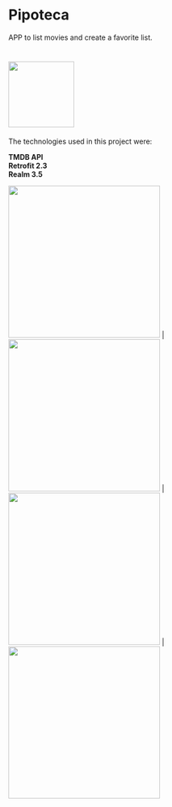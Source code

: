 # Pipoteca 

APP to list movies and create a favorite list.

# <img src="https://user-images.githubusercontent.com/7769947/28283497-42290726-6b04-11e7-8d68-18bc18318130.png" width="130">

The technologies used in this project were:

**TMDB API  
Retrofit 2.3  
Realm 3.5**


<img src="https://user-images.githubusercontent.com/7769947/28282502-0175a3d6-6b01-11e7-9b51-4b6f8afe60fd.gif" width="300">   | 
<img src="https://user-images.githubusercontent.com/7769947/28282633-7ad613fa-6b01-11e7-9b00-7161a53953b1.png" width="300">   | 
<img src="https://user-images.githubusercontent.com/7769947/28282632-7ad541fa-6b01-11e7-96ac-04c7217cf7d3.png" width="300">   |
<img src="https://user-images.githubusercontent.com/7769947/28282634-7ad7b80e-6b01-11e7-8a3e-ca494e6d16d0.png" width="300">   

